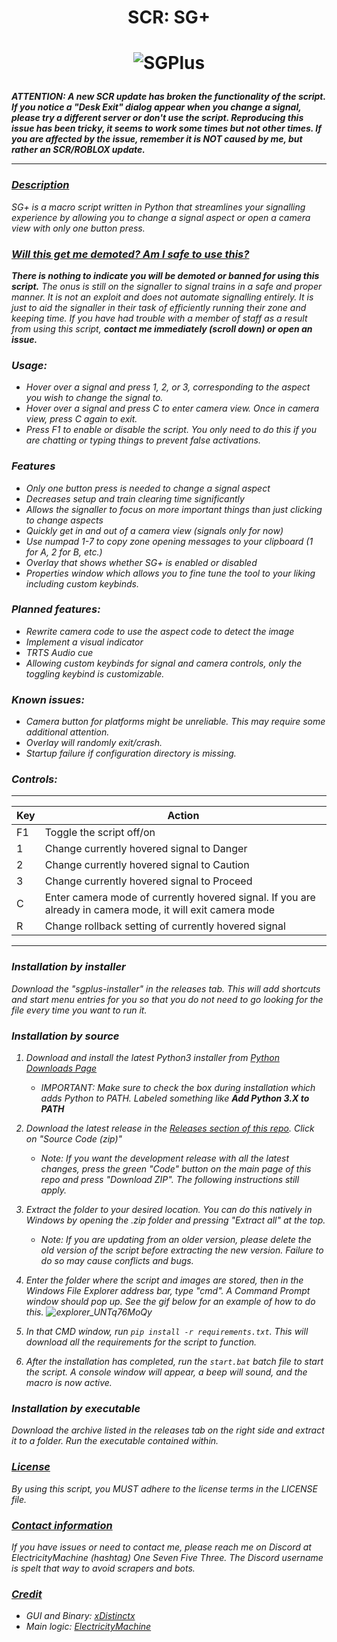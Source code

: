 <h1 align="center">SCR: SG+</h1>

<h1 align="center">
   
   ![SGPlus](https://i.imgur.com/jcOlFuq.gif)

</h1>

<i><b> ATTENTION: A new SCR update has broken the functionality of the script. If you notice a "Desk Exit" dialog appear when you change a signal, please try a different server or don't use the script. Reproducing this issue has been tricky, it seems to work some times but not other times. If you are affected by the issue, remember it is NOT caused by me, but rather an SCR/ROBLOX update.</b><i>

---
### <u>Description</u>
SG+ is a macro script written in Python that streamlines your signalling experience by allowing you to change a signal aspect or open a camera view with only one button press.

### <u>Will this get me demoted? Am I safe to use this?</u>
**There is nothing to indicate you will be demoted or banned for using this script.** The onus is still on the signaller to signal trains in a safe and proper manner. It is not an exploit and does not automate signalling entirely. It is just to aid the signaller in their task of efficiently running their zone and keeping time. If you have had trouble with a member of staff as a result from using this script, **contact me immediately (scroll down) or open an issue.**

### Usage:
- Hover over a signal and press 1, 2, or 3, corresponding to the aspect you wish to change the signal to.
- Hover over a signal and press C to enter camera view. Once in camera view, press C again to exit.
- Press F1 to enable or disable the script. You only need to do this if you are chatting or typing things to prevent false activations.

### Features
- Only one button press is needed to change a signal aspect
- Decreases setup and train clearing time significantly
- Allows the signaller to focus on more important things than just clicking to change aspects
- Quickly get in and out of a camera view (signals only for now)
- Use numpad 1-7 to copy zone opening messages to your clipboard (1 for A, 2 for B, etc.)
- Overlay that shows whether SG+ is enabled or disabled
- Properties window which allows you to fine tune the tool to your liking including custom keybinds.
### Planned features:
- Rewrite camera code to use the aspect code to detect the image
- Implement a visual indicator
- TRTS Audio cue 
- Allowing custom keybinds for signal and camera controls, only the toggling keybind is customizable.

### Known issues:
- Camera button for platforms might be unreliable. This may require some additional attention.
- Overlay will randomly exit/crash.
- Startup failure if configuration directory is missing.
### Controls:

---
|Key|Action|
|---|---|
|F1|Toggle the script off/on|
|1|Change currently hovered signal to Danger|
|2|Change currently hovered signal to Caution|
|3|Change currently hovered signal to Proceed|
|C|Enter camera mode of currently hovered signal. If you are already in camera mode, it will exit camera mode|
|R|Change rollback setting of currently hovered signal
---

### **Installation by installer**

Download the "sgplus-installer" in the releases tab. This will add shortcuts and start menu entries for you so that you do not need to go looking for the file every time you want to run it.

### **Installation by source**

1. Download and install the latest Python3 installer from [Python Downloads Page](https://www.python.org/downloads/)
   - IMPORTANT: Make sure to check the box during installation which adds Python to PATH. Labeled something like **Add Python 3.X to PATH**
2. Download the latest release in the [Releases section of this repo](https://github.com/ElectricityMachine/SCR-SGPlus/releases/). Click on "Source Code (zip)"
   - Note: If you want the development release with all the latest changes, press the green "Code" button on the main page of this repo and press "Download ZIP". The following instructions still apply.
4. Extract the folder to your desired location. You can do this natively in Windows by opening the .zip folder and pressing "Extract all" at the top.
   - Note: If you are updating from an older version, please delete the old version of the script before extracting the new version. Failure to do so may cause conflicts and bugs.
5. Enter the folder where the script and images are stored, then in the Windows File Explorer address bar, type "cmd". A Command Prompt window should pop up. See the gif below for an example of how to do this. ![explorer_UNTq76MoQy](https://user-images.githubusercontent.com/47489506/181626707-6f58a2b6-e9e4-423e-9cb8-15d2add19cc7.gif)

6. In that CMD window, run ``pip install -r requirements.txt``. This will download all the requirements for the script to function.
7. After the installation has completed, run the ``start.bat`` batch file to start the script. A console window will appear, a beep will sound, and the macro is now active.

### **Installation by executable**

Download the archive listed in the releases tab on the right side and extract it to a folder. Run the executable contained within.

### <u>License</u>
By using this script, you MUST adhere to the license terms in the LICENSE file.

### <u>Contact information</u>
If you have issues or need to contact me, please reach me on Discord at ElectricityMachine (hashtag) One Seven Five Three. The Discord username is spelt that way to avoid scrapers and bots.

### <u>Credit</u>
* GUI and Binary: [xDistinctx](https://github.com/enigmapr0ject)
* Main logic: [ElectricityMachine](https://github.com/ElectricityMachine)
